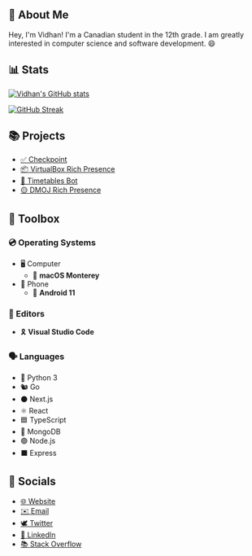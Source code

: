 ## 👋 About Me

Hey, I'm Vidhan! I'm a Canadian student in the 12th grade. I am greatly interested in computer science and software development. 😄

## 📊 Stats

[![Vidhan's GitHub stats](https://github-readme-stats.vercel.app/api?username=vidhanio&count_private=true&include_all_commits=true&show_icons=true&theme=buefy)](https://github-readme-stats.vercel.app/api?username=vidhanio&count_private=true&include_all_commits=true&show_icons=true&theme=buefy)

[![GitHub Streak](https://github-readme-streak-stats.herokuapp.com/?user=vidhanio&theme=buefy)](https://github-readme-streak-stats.herokuapp.com/?user=vidhanio&theme=buefy)


## 📚 Projects

* [✅ Checkpoint](https://github.com/vidhanio/checkpoint)
* [📦 VirtualBox Rich Presence](https://github.com/vidhanio/virtualbox-rich-presence)
* [📅 Timetables Bot](https://github.com/vidhanio/timetables-bot)
* [🟡 DMOJ Rich Presence](https://premid.app/store/presences/DMOJ)

## 🧰 Toolbox

### 💿 Operating Systems

* 🖥️ Computer
  * 🍎 **macOS Monterey**
* 📱 Phone
  * 🤖 **Android 11**

### 📝 Editors

* 🎗️ **Visual Studio Code**

### 🗣️ Languages

* 🐍 Python 3
* 🐿️ Go
* ⚫️ Next.js
* ⚛️ React
* 🟦 TypeScript
* 🍃 MongoDB
* 🟢 Node.js
* ⬛️ Express

## 💬 Socials

* [🌐 Website](https://vidhan.io)
* [✉️ Email](mailto:me@vidhan.io)
* [🕊 Twitter](https://twitter.com/vidhanio)
* [💼 LinkedIn](https://www.linkedin.com/in/vidhanio/)
* [📚 Stack Overflow](https://stackoverflow.com/users/6878838/vidhan)
